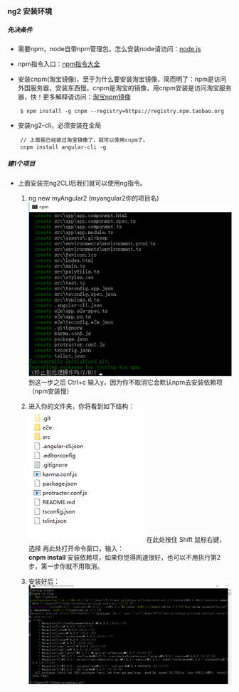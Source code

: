 ### ng2 安装环境

##### 先决条件

* 需要npm，node自带npm管理包。怎么安装node请访问：[node.js](http://nodejs.cn/)

* npm指令入口：[npm指令大全](http://www.cnblogs.com/PeunZhang/p/5553574.html)

* 安装cnpm(淘宝镜像)，至于为什么要安装淘宝镜像，简而明了：npm是访问外国服务器，安装东西慢。cnpm是淘宝的镜像，用cnpm安装是访问淘宝服务器，快！更多解释请访问：[淘宝npm镜像](https://npm.taobao.org/)

```
    $ npm install -g cnpm --registry=https://registry.npm.taobao.org
```

* 安装ng2-cli，必须安装在全局

```
    // 上面我已经装过淘宝镜像了，就可以使用cnpm了。
    cnpm install angular-cli -g
```


##### 建1个项目

* 上面安装完ng2CLI后我们就可以使用ng指令。

    1. ng new myAngular2   (myangular2你的项目名)  
    ![01](../imgs/01.png)  
    到这一步之后 Ctrl+c 输入y，因为你不取消它会默认npm去安装依赖项 （npm安装慢）

    2. 进入你的文件夹，你将看到如下结构：  
    ![02](../imgs/02.png) 
    在此处按住 Shift 鼠标右键，选择 再此处打开命令窗口，输入：  
    **cnpm install** 安装依赖项，如果你觉得网速很好，也可以不用执行第2步，第一步你就不用取消。

    3. 安装好后：
    ![03](../imgs/03.png) 